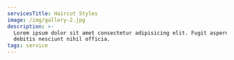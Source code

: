 ```yaml
---
servicesTitle: Haircut Styles
image: /img/gallery-2.jpg
description: >-
  Lorem ipsum dolor sit amet consectetur adipisicing elit. Fugit aspernatur quo
  debitis nesciunt nihil officia.
tags: service
---
```


